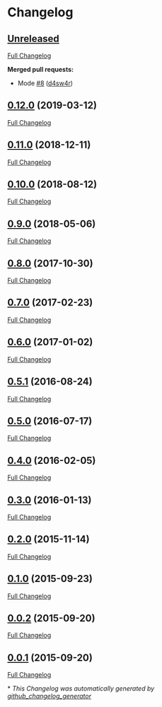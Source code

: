 # Changelog

## [Unreleased](https://github.com/noris-network/ansible-telegraf/tree/HEAD)

[Full Changelog](https://github.com/noris-network/ansible-telegraf/compare/0.12.0...HEAD)

**Merged pull requests:**

- Mode [\#8](https://github.com/noris-network/ansible-telegraf/pull/8) ([d4sw4r](https://github.com/d4sw4r))

## [0.12.0](https://github.com/noris-network/ansible-telegraf/tree/0.12.0) (2019-03-12)

[Full Changelog](https://github.com/noris-network/ansible-telegraf/compare/0.11.0...0.12.0)

## [0.11.0](https://github.com/noris-network/ansible-telegraf/tree/0.11.0) (2018-12-11)

[Full Changelog](https://github.com/noris-network/ansible-telegraf/compare/0.10.0...0.11.0)

## [0.10.0](https://github.com/noris-network/ansible-telegraf/tree/0.10.0) (2018-08-12)

[Full Changelog](https://github.com/noris-network/ansible-telegraf/compare/0.9.0...0.10.0)

## [0.9.0](https://github.com/noris-network/ansible-telegraf/tree/0.9.0) (2018-05-06)

[Full Changelog](https://github.com/noris-network/ansible-telegraf/compare/0.8.0...0.9.0)

## [0.8.0](https://github.com/noris-network/ansible-telegraf/tree/0.8.0) (2017-10-30)

[Full Changelog](https://github.com/noris-network/ansible-telegraf/compare/0.7.0...0.8.0)

## [0.7.0](https://github.com/noris-network/ansible-telegraf/tree/0.7.0) (2017-02-23)

[Full Changelog](https://github.com/noris-network/ansible-telegraf/compare/0.6.0...0.7.0)

## [0.6.0](https://github.com/noris-network/ansible-telegraf/tree/0.6.0) (2017-01-02)

[Full Changelog](https://github.com/noris-network/ansible-telegraf/compare/0.5.1...0.6.0)

## [0.5.1](https://github.com/noris-network/ansible-telegraf/tree/0.5.1) (2016-08-24)

[Full Changelog](https://github.com/noris-network/ansible-telegraf/compare/0.5.0...0.5.1)

## [0.5.0](https://github.com/noris-network/ansible-telegraf/tree/0.5.0) (2016-07-17)

[Full Changelog](https://github.com/noris-network/ansible-telegraf/compare/0.4.0...0.5.0)

## [0.4.0](https://github.com/noris-network/ansible-telegraf/tree/0.4.0) (2016-02-05)

[Full Changelog](https://github.com/noris-network/ansible-telegraf/compare/0.3.0...0.4.0)

## [0.3.0](https://github.com/noris-network/ansible-telegraf/tree/0.3.0) (2016-01-13)

[Full Changelog](https://github.com/noris-network/ansible-telegraf/compare/0.2.0...0.3.0)

## [0.2.0](https://github.com/noris-network/ansible-telegraf/tree/0.2.0) (2015-11-14)

[Full Changelog](https://github.com/noris-network/ansible-telegraf/compare/0.1.0...0.2.0)

## [0.1.0](https://github.com/noris-network/ansible-telegraf/tree/0.1.0) (2015-09-23)

[Full Changelog](https://github.com/noris-network/ansible-telegraf/compare/0.0.2...0.1.0)

## [0.0.2](https://github.com/noris-network/ansible-telegraf/tree/0.0.2) (2015-09-20)

[Full Changelog](https://github.com/noris-network/ansible-telegraf/compare/0.0.1...0.0.2)

## [0.0.1](https://github.com/noris-network/ansible-telegraf/tree/0.0.1) (2015-09-20)

[Full Changelog](https://github.com/noris-network/ansible-telegraf/compare/03adb259af33123c917cdc960d23aeee07e01fef...0.0.1)



\* *This Changelog was automatically generated by [github_changelog_generator](https://github.com/github-changelog-generator/github-changelog-generator)*
